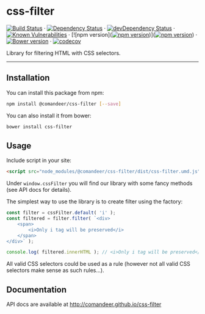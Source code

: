 # css-filter

[![Build Status](https://travis-ci.org/Comandeer/css-filter.svg?branch=master)](https://travis-ci.org/Comandeer/css-filter) · [![Dependency Status](https://david-dm.org/Comandeer/css-filter.svg)](https://david-dm.org/Comandeer/css-filter) · [![devDependency Status](https://david-dm.org/Comandeer/css-filter/dev-status.svg)](https://david-dm.org/Comandeer/css-filter#info=devDependencies) · [![Known Vulnerabilities](https://snyk.io/test/github/bemquery/bemquery-package-boilerplate/badge.svg)](https://snyk.io/test/github/Comandeer/css-filter) · [![npm version]([![npm version](https://badge.fury.io/js/%40comandeer%2Fcss-filter.svg)](https://badge.fury.io/js/%40comandeer%2Fcss-filter))]([![npm version](https://badge.fury.io/js/%40comandeer%2Fcss-filter.svg)](https://badge.fury.io/js/%40comandeer%2Fcss-filter)) · [![Bower version](https://badge.fury.io/bo/css-filter.svg)](https://badge.fury.io/bo/css-filter) · [![codecov](https://codecov.io/gh/Comandeer/css-filter/branch/master/graph/badge.svg)](https://codecov.io/gh/Comandeer/css-filter)

Library for filtering HTML with CSS selectors.

---

## Installation

You can install this package from npm:
```bash
npm install @comandeer/css-filter [--save]
```
You can also install it from bower:
```bash
bower install css-filter
```

## Usage

Include script in your site:

```html
<script src="node_modules/@comandeer/css-filter/dist/css-filter.umd.js"></script>
```

Under `window.cssFilter` you will find our library with some fancy methods (see API docs for details).

The simplest way to use the library is to create filter using the factory:

```javascript
const filter = cssFilter.default( 'i' );
const filtered = filter.filter( `<div>
	<span>
		<i>Only i tag will be preserved</i>
	</span>
</div>` );

console.log( filtered.innerHTML ); // <i>Only i tag will be preserved</i>
```

All valid CSS selectors could be used as a rule (however not all valid CSS selectors make sense as such rules…).

## Documentation

API docs are available at http://comandeer.github.io/css-filter
